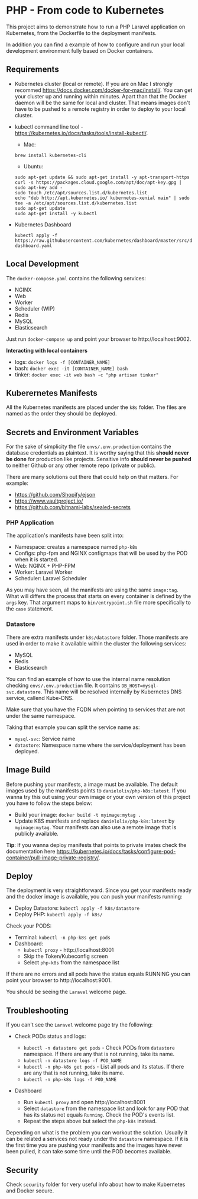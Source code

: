 # PHP - From code to Kubernetes

This project aims to demonstrate how to run a PHP Laravel application on Kubernetes, from the Dockerfile to the deployment manifests.

In addition you can find a example of how to configure and run your local development environment fully based on Docker containers.

## Requirements

* Kubernetes cluster (local or remote). If you are on Mac I strongly recommed https://docs.docker.com/docker-for-mac/install/. You can get your cluster up and running within minutes. Apart than that the Docker daemon will be the same for local and cluster. That means images don't have to be pushed to a remote registry in order to deploy to your local cluster.

* kubectl command line tool - https://kubernetes.io/docs/tasks/tools/install-kubectl/.
  * Mac:
  ```
  brew install kubernetes-cli
  ```

  * Ubuntu:
  ```
  sudo apt-get update && sudo apt-get install -y apt-transport-https
  curl -s https://packages.cloud.google.com/apt/doc/apt-key.gpg | sudo apt-key add -
  sudo touch /etc/apt/sources.list.d/kubernetes.list
  echo "deb http://apt.kubernetes.io/ kubernetes-xenial main" | sudo tee -a /etc/apt/sources.list.d/kubernetes.list
  sudo apt-get update
  sudo apt-get install -y kubectl
  ```

* Kubernetes Dashboard
  ```
  kubectl apply -f https://raw.githubusercontent.com/kubernetes/dashboard/master/src/deploy/recommended/kubernetes-dashboard.yaml
  ```

## Local Development

The `docker-compose.yaml` contains the following services:

* NGINX
* Web
* Worker
* Scheduler (WIP)
* Redis
* MySQL
* Elasticsearch

Just run `docker-compose up` and point your browser to http://localhost:9002.

**Interacting with local containers**

* logs: `docker logs -f [CONTAINER_NAME]`
* bash: `docker exec -it [CONTAINER_NAME] bash`
* tinker: `docker exec -it web bash -c "php artisan tinker"`

## Kuberernetes Manifests

All the Kubernetes manifests are placed under the `k8s` folder. The files are named as the order they should be deployed.

## Secrets and Environment Variables

For the sake of simplicity the file `envs/.env.production` contains the database credentials as plaintext. It is worthy saying that this **should never be done** for production like projects. Sensitive info **should never be pushed** to neither Github or any other remote repo (private or public).

There are many solutions out there that could help on that matters. For example:
* https://github.com/Shopify/ejson
* https://www.vaultproject.io/
* https://github.com/bitnami-labs/sealed-secrets

### PHP Application

The application's manifests have been split into:

* Namespace: creates a namespace named `php-k8s`
* Configs: php-fpm and NGINX configmaps that will be used by the POD when it is started.
* Web: NGINX + PHP-FPM
* Worker: Laravel Worker
* Scheduler: Laravel Scheduler

As you may have seen, all the manifests are using the same `image:tag`. What will differs the process that starts on every container is defined by the `args` key. That argument maps to `bin/entrypoint.sh` file more specifically to the `case` statement.

### Datastore

There are extra manifests under `k8s/datastore` folder. Those manifests are used in order to make it available within the cluster the following services:

* MySQL
* Redis
* Elasticsearch

You can find an example of how to use the internal name resolution checking `envs/.env.production` file. It contains `DB_HOST=mysql-svc.datastore`. This name will be resolved internally by Kubernetes DNS service, callend Kube-DNS.

Make sure that you have the FQDN when pointing to services that are not under the same namespace.

Taking that example you can split the service name as:

* `mysql-svc`: Service name
* `datastore`: Namespace name where the service/deployment has been deployed.

## Image Build

Before pushing your manifests, a image must be available. The default images used by the manifests points to `danieloliv/php-k8s:latest`. If you wanna try this out using your own image or your own version of this project you have to follow the steps below:

* Build your image: `docker build -t myimage:mytag .`
* Update K8S manifests and replace `danieloliv/php-k8s:latest` by `myimage:mytag`. Your manifests can also use a remote image that is publicly available.

**Tip**: If you wanna deploy manifests that points to private imates check the documentation here https://kubernetes.io/docs/tasks/configure-pod-container/pull-image-private-registry/.

## Deploy

The deployment is very straightforward. Since you get your manifests ready and the docker image is available, you can push your manifests running:

* Deploy Datastore: `kubectl apply -f k8s/datastore`
* Deploy PHP: `kubectl apply -f k8s/`

Check your PODS:

* Terminal: `kubectl -n php-k8s get pods`
* Dashboard:
  * `kubectl proxy` - http://localhost:8001
  * Skip the Token/Kubeconfig screen
  * Select `php-k8s` from the namespace list

If there are no errors and all pods have the status equals RUNNING you can point your browser to http://localhost:9001.

You should be seeing the `Laravel` welcome page.

## Troubleshooting

If you can't see the `Laravel` welcome page try the following:

* Check PODs status and logs:
  * `kubectl -n datastore get pods` - Check PODs from `datastore` namespace. If there are any that is not running, take its name.
  * `kubectl -n datastore logs -f POD_NAME`
  * `kubectl -n php-k8s get pods` - List all pods and its status. If there are any that is not running, take its name.
  * `kubectl -n php-k8s logs -f POD_NAME`

* Dashboard
  * Run `kubectl proxy` and open http://localhost:8001
  * Select `datastore` from the namespace list and look for any POD that has its status not equals `Running`. Check the POD's events list.
  * Repeat the steps above but select the `php-k8s` instead.

Depending on what is the problem you can workout the solution. Usually it can be related a services not ready under the `datastore` namespace. If it is the first time you are pushing your manifests and the images have never been pulled, it can take some time until the POD becomes available.

## Security

Check `security` folder for very useful info about how to make Kubernetes and Docker secure.
